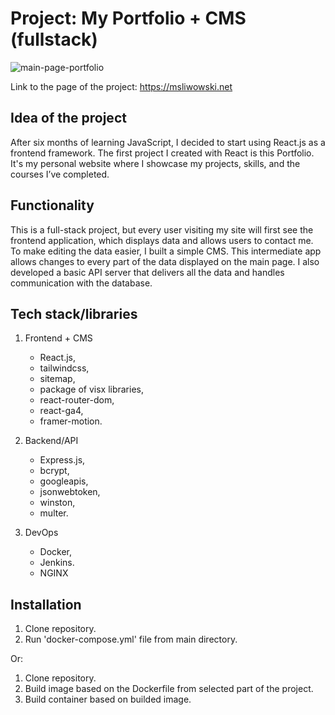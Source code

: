 # Project: My Portfolio + CMS (fullstack)

![main-page-portfolio](https://api.msliwowski.net/images/dfad08a3-7d33-49db-9430-ffb2f2ee0191/mainpage.png)

Link to the page of the project: https://msliwowski.net

## Idea of the project

After six months of learning JavaScript, I decided to start using React.js as a frontend framework. The first project I created with React is this Portfolio. It's my personal website where I showcase my projects, skills, and the courses I’ve completed.

## Functionality

This is a full-stack project, but every user visiting my site will first see the frontend application, which displays data and allows users to contact me. To make editing the data easier, I built a simple CMS. This intermediate app allows changes to every part of the data displayed on the main page. I also developed a basic API server that delivers all the data and handles communication with the database.

## Tech stack/libraries

  1. Frontend + CMS

     - React.js,
     - tailwindcss,
     - sitemap,
     - package of visx libraries,
     - react-router-dom,
     - react-ga4,
     - framer-motion.

  2. Backend/API

     - Express.js,
     - bcrypt,
     - googleapis,
     - jsonwebtoken,
     - winston,
     - multer.

  3. DevOps

     - Docker,
     - Jenkins.
     - NGINX

## Installation

  1. Clone repository.
  2. Run 'docker-compose.yml' file from main directory.

  Or:

  1. Clone repository. 
  2. Build image based on the Dockerfile from selected part of the project.
  3. Build container based on builded image.
